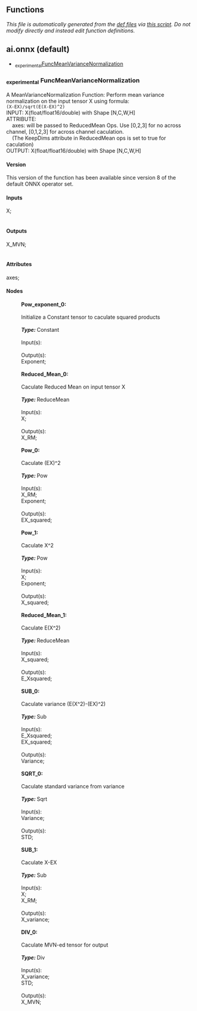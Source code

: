## Functions
*This file is automatically generated from the
            [def files](/onnx/defs) via [this script](/onnx/defs/gen_doc.py).
            Do not modify directly and instead edit function definitions.*
## ai.onnx (default)
  * <sub>experimental</sub><a href="#FuncMeanVarianceNormalization">FuncMeanVarianceNormalization</a>



### <sub>experimental</sub> <a name="FuncMeanVarianceNormalization"></a><a name="funcmeanvariancenormalization">**FuncMeanVarianceNormalization**</a>

  A MeanVarianceNormalization Function: Perform mean variance normalization on the input tensor X using formula: <br/> ``` (X-EX)/sqrt(E(X-EX)^2) ``` <br/>INPUT: X(float/float16/double) with Shape [N,C,W,H] <br/>ATTRIBUTE: <br/>&nbsp;&nbsp;&nbsp;&nbsp;axes: will be passed to ReducedMean Ops. Use [0,2,3] for no across channel, [0,1,2,3] for across channel caculation.<br/>&nbsp;&nbsp;&nbsp;&nbsp;(The KeepDims attribute in ReducedMean ops is set to true for caculation)<br/>OUTPUT: X(float/float16/double) with Shape [N,C,W,H] <br/>

#### Version

This version of the function has been available since version 8 of the default ONNX operator set.

#### Inputs

<dl>
<dt>X; </dt>
<br/></dl>

#### Outputs

<dl>
<dt>X_MVN; </dt>
<br/></dl>

#### Attributes

<dl>
<dt>axes;<br/></dt>
</dl>

#### Nodes

<dl>
<dd><b>Pow_exponent_0: </b></dd><br/><dd>Initialize a Constant tensor to caculate squared products</dd><br/><dd><b><i>Type: </i></b>Constant</dd><br/><dd>Input(s):</dd><br/>
<dd>Output(s):</dd><dd> Exponent;</dd><br/>
<dd><b>Reduced_Mean_0: </b></dd><br/><dd>Caculate Reduced Mean on input tensor X</dd><br/><dd><b><i>Type: </i></b>ReduceMean</dd><br/><dd>Input(s):</dd><dd> X;</dd><br/>
<dd>Output(s):</dd><dd> X_RM;</dd><br/>
<dd><b>Pow_0: </b></dd><br/><dd>Caculate (EX)^2</dd><br/><dd><b><i>Type: </i></b>Pow</dd><br/><dd>Input(s):</dd><dd> X_RM;</dd><dd> Exponent;</dd><br/>
<dd>Output(s):</dd><dd> EX_squared;</dd><br/>
<dd><b>Pow_1: </b></dd><br/><dd>Caculate X^2</dd><br/><dd><b><i>Type: </i></b>Pow</dd><br/><dd>Input(s):</dd><dd> X;</dd><dd> Exponent;</dd><br/>
<dd>Output(s):</dd><dd> X_squared;</dd><br/>
<dd><b>Reduced_Mean_1: </b></dd><br/><dd>Caculate E(X^2)</dd><br/><dd><b><i>Type: </i></b>ReduceMean</dd><br/><dd>Input(s):</dd><dd> X_squared;</dd><br/>
<dd>Output(s):</dd><dd> E_Xsquared;</dd><br/>
<dd><b>SUB_0: </b></dd><br/><dd>Caculate variance (E(X^2)-(EX)^2)</dd><br/><dd><b><i>Type: </i></b>Sub</dd><br/><dd>Input(s):</dd><dd> E_Xsquared;</dd><dd> EX_squared;</dd><br/>
<dd>Output(s):</dd><dd> Variance;</dd><br/>
<dd><b>SQRT_0: </b></dd><br/><dd>Caculate standard variance from variance</dd><br/><dd><b><i>Type: </i></b>Sqrt</dd><br/><dd>Input(s):</dd><dd> Variance;</dd><br/>
<dd>Output(s):</dd><dd> STD;</dd><br/>
<dd><b>SUB_1: </b></dd><br/><dd>Caculate X-EX</dd><br/><dd><b><i>Type: </i></b>Sub</dd><br/><dd>Input(s):</dd><dd> X;</dd><dd> X_RM;</dd><br/>
<dd>Output(s):</dd><dd> X_variance;</dd><br/>
<dd><b>DIV_0: </b></dd><br/><dd>Caculate MVN-ed tensor for output</dd><br/><dd><b><i>Type: </i></b>Div</dd><br/><dd>Input(s):</dd><dd> X_variance;</dd><dd> STD;</dd><br/>
<dd>Output(s):</dd><dd> X_MVN;</dd><br/>
</dl>


